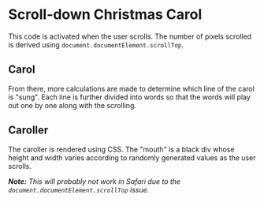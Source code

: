 # Scroll-down Christmas Carol
This code is activated when the user scrolls. The number of pixels scrolled is derived using `document.documentElement.scrollTop`.

## Carol
From there, more calculations are made to determine which line of the carol is "sung". Each line is further divided into words so that the words will play out one by one along with the scrolling.

## Caroller
The caroller is rendered using CSS. The "mouth" is a black div whose height and width varies according to randomly generated values as the user scrolls.

***Note:** This will probably not work in Safari due to the `document.documentElement.scrollTop` issue.*
